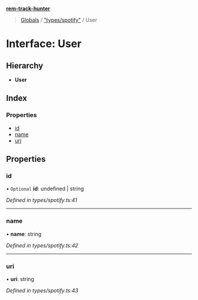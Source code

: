 **[rem-track-hunter](../README.md)**

> [Globals](../globals.md) / ["types/spotify"](../modules/_types_spotify_.md) / User

# Interface: User

## Hierarchy

* **User**

## Index

### Properties

* [id](_types_spotify_.user.md#id)
* [name](_types_spotify_.user.md#name)
* [uri](_types_spotify_.user.md#uri)

## Properties

### id

• `Optional` **id**: undefined \| string

*Defined in types/spotify.ts:41*

___

### name

•  **name**: string

*Defined in types/spotify.ts:42*

___

### uri

•  **uri**: string

*Defined in types/spotify.ts:43*
